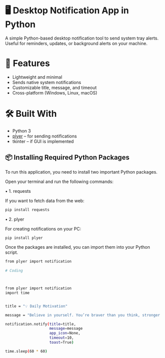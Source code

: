 # 🖥️ Desktop Notification App in Python

A simple Python-based desktop notification tool to send system tray alerts. Useful for reminders, updates, or background alerts on your machine.

# 📌 Features

* Lightweight and minimal
* Sends native system notifications
* Customizable title, message, and timeout
* Cross-platform (Windows, Linux, macOS)

# 🛠️ Built With

* Python 3
* [plyer](https://github.com/kivy/plyer) – for sending notifications
* tkinter – if GUI is implemented


## 📦 Installing Required Python Packages

To run this application, you need to install two important Python packages.

Open your terminal and run the following commands:

 • 1. requests

If you want to fetch data from the web:

```bash
pip install requests
```

 • 2. plyer

For creating notifications on your PC:

```bash
pip install plyer
```

Once the packages are installed, you can import them into your Python script.
```bash
from plyer import notification
 
# Coding



from plyer import notification
import time


title = "💡 Daily Motivation"

message = "Believe in yourself. You’re braver than you think, stronger than you seem!"

notification.notify(title=title,
                    message=message
                    app_icon=None, 
                    timeout=10,
                    toast=True) 

time.sleep(60 * 60)





